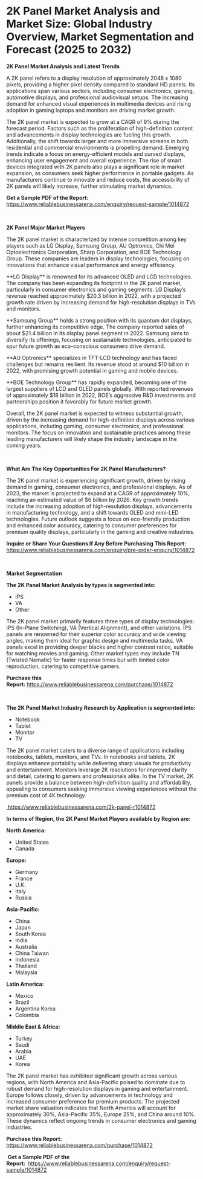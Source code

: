 <p><h1>2K Panel Market Analysis and Market Size: Global Industry Overview, Market Segmentation and Forecast (2025 to 2032)</h1></p><p><strong>2K Panel Market Analysis and Latest Trends</strong></p>
<p><p>A 2K panel refers to a display resolution of approximately 2048 x 1080 pixels, providing a higher pixel density compared to standard HD panels. Its applications span various sectors, including consumer electronics, gaming, automotive displays, and professional audiovisual setups. The increasing demand for enhanced visual experiences in multimedia devices and rising adoption in gaming laptops and monitors are driving market growth.</p><p>The 2K panel market is expected to grow at a CAGR of 9% during the forecast period. Factors such as the proliferation of high-definition content and advancements in display technologies are fueling this growth. Additionally, the shift towards larger and more immersive screens in both residential and commercial environments is propelling demand. Emerging trends indicate a focus on energy-efficient models and curved displays, enhancing user engagement and overall experience. The rise of smart devices integrated with 2K panels also plays a significant role in market expansion, as consumers seek higher performance in portable gadgets. As manufacturers continue to innovate and reduce costs, the accessibility of 2K panels will likely increase, further stimulating market dynamics.</p></p>
<p><strong>Get a Sample PDF of the Report:&nbsp;</strong> <a href="https://www.reliablebusinessarena.com/enquiry/request-sample/1014872?utm_campaign=2209&utm_medium=2&utm_source=Github&utm_content=ia&utm_term=17042025&utm_id=2k-panel">https://www.reliablebusinessarena.com/enquiry/request-sample/1014872</a></p>
<p>&nbsp;</p>
<p><strong>2K Panel Major Market Players</strong></p>
<p><p>The 2K panel market is characterized by intense competition among key players such as LG Display, Samsung Group, AU Optronics, Chi Mei Optoelectronics Corporation, Sharp Corporation, and BOE Technology Group. These companies are leaders in display technologies, focusing on innovations that enhance visual performance and energy efficiency.</p><p>**LG Display** is renowned for its advanced OLED and LCD technologies. The company has been expanding its footprint in the 2K panel market, particularly in consumer electronics and gaming segments. LG Display’s revenue reached approximately $20.3 billion in 2022, with a projected growth rate driven by increasing demand for high-resolution displays in TVs and monitors.</p><p>**Samsung Group** holds a strong position with its quantum dot displays, further enhancing its competitive edge. The company reported sales of about $21.4 billion in its display panel segment in 2022. Samsung aims to diversify its offerings, focusing on sustainable technologies, anticipated to spur future growth as eco-conscious consumers drive demand.</p><p>**AU Optronics** specializes in TFT-LCD technology and has faced challenges but remains resilient. Its revenue stood at around $10 billion in 2022, with promising growth potential in gaming and mobile devices.</p><p>**BOE Technology Group** has rapidly expanded, becoming one of the largest suppliers of LCD and OLED panels globally. With reported revenues of approximately $18 billion in 2022, BOE’s aggressive R&D investments and partnerships position it favorably for future market growth.</p><p>Overall, the 2K panel market is expected to witness substantial growth, driven by the increasing demand for high-definition displays across various applications, including gaming, consumer electronics, and professional monitors. The focus on innovation and sustainable practices among these leading manufacturers will likely shape the industry landscape in the coming years.</p></p>
<p>&nbsp;</p>
<p><strong>What Are The Key Opportunities For 2K Panel Manufacturers?</strong></p>
<p><p>The 2K panel market is experiencing significant growth, driven by rising demand in gaming, consumer electronics, and professional displays. As of 2023, the market is projected to expand at a CAGR of approximately 10%, reaching an estimated value of $6 billion by 2026. Key growth trends include the increasing adoption of high-resolution displays, advancements in manufacturing technology, and a shift towards OLED and mini-LED technologies. Future outlook suggests a focus on eco-friendly production and enhanced color accuracy, catering to consumer preferences for premium quality displays, particularly in the gaming and creative industries.</p></p>
<p><strong>Inquire or Share Your Questions If Any Before Purchasing This Report:</strong> <a href="https://www.reliablebusinessarena.com/enquiry/pre-order-enquiry/1014872?utm_campaign=2209&utm_medium=2&utm_source=Github&utm_content=ia&utm_term=17042025&utm_id=2k-panel">https://www.reliablebusinessarena.com/enquiry/pre-order-enquiry/1014872</a></p>
<p>&nbsp;</p>
<p><strong>Market Segmentation</strong></p>
<p><strong>The 2K Panel Market Analysis by types is segmented into:</strong></p>
<p><ul><li>IPS</li><li>VA</li><li>Other</li></ul></p>
<p><p>The 2K panel market primarily features three types of display technologies: IPS (In-Plane Switching), VA (Vertical Alignment), and other variations. IPS panels are renowned for their superior color accuracy and wide viewing angles, making them ideal for graphic design and multimedia tasks. VA panels excel in providing deeper blacks and higher contrast ratios, suitable for watching movies and gaming. Other market types may include TN (Twisted Nematic) for faster response times but with limited color reproduction, catering to competitive gamers.</p></p>
<p><strong>Purchase this Report:&nbsp;</strong><a href="https://www.reliablebusinessarena.com/purchase/1014872?utm_campaign=2209&utm_medium=2&utm_source=Github&utm_content=ia&utm_term=17042025&utm_id=2k-panel">https://www.reliablebusinessarena.com/purchase/1014872</a></p>
<p>&nbsp;</p>
<p><strong>The 2K Panel Market Industry Research by Application is segmented into:</strong></p>
<p><ul><li>Notebook</li><li>Tablet</li><li>Monitor</li><li>TV</li></ul></p>
<p><p>The 2K panel market caters to a diverse range of applications including notebooks, tablets, monitors, and TVs. In notebooks and tablets, 2K displays enhance portability while delivering sharp visuals for productivity and entertainment. Monitors leverage 2K resolutions for improved clarity and detail, catering to gamers and professionals alike. In the TV market, 2K panels provide a balance between high-definition quality and affordability, appealing to consumers seeking immersive viewing experiences without the premium cost of 4K technology.</p></p>
<p><a href="https://www.reliablebusinessarena.com/2k-panel-r1014872?utm_campaign=2209&utm_medium=2&utm_source=Github&utm_content=ia&utm_term=17042025&utm_id=2k-panel">&nbsp;https://www.reliablebusinessarena.com/2k-panel-r1014872</a></p>
<p><strong>In terms of Region, the 2K Panel Market Players available by Region are:</strong></p>
<p>
    <p> <strong> North America: </strong>
        <ul>
            <li>United States</li>
            <li>Canada</li>
        </ul>
        </p> 
    <p> <strong> Europe: </strong>
        <ul>
            <li>Germany</li>
            <li>France</li>
            <li>U.K.</li>
            <li>Italy</li>
            <li>Russia</li>
        </ul>
        </p> 
    <p> <strong> Asia-Pacific: </strong>
        <ul>
            <li>China</li>
            <li>Japan</li>
            <li>South Korea</li>
            <li>India</li>
            <li>Australia</li>
            <li>China Taiwan</li>
            <li>Indonesia</li>
            <li>Thailand</li>
            <li>Malaysia</li>
        </ul>
        </p> 
    <p> <strong> Latin America: </strong>
        <ul>
            <li>Mexico</li>
            <li>Brazil</li>
            <li>Argentina Korea</li>
            <li>Colombia</li>
        </ul>
        </p> 
    <p> <strong> Middle East & Africa: </strong>
        <ul>
            <li>Turkey</li>
            <li>Saudi</li>
            <li>Arabia</li>
            <li>UAE</li>
            <li>Korea</li>
        </ul>
    </p>
    </p>
<p><p>The 2K panel market has exhibited significant growth across various regions, with North America and Asia-Pacific poised to dominate due to robust demand for high-resolution displays in gaming and entertainment. Europe follows closely, driven by advancements in technology and increased consumer preference for premium products. The projected market share valuation indicates that North America will account for approximately 30%, Asia-Pacific 35%, Europe 25%, and China around 10%. These dynamics reflect ongoing trends in consumer electronics and gaming industries.</p></p>
<p><strong>Purchase this Report: </strong><a href="https://www.reliablebusinessarena.com/purchase/1014872?utm_campaign=2209&utm_medium=2&utm_source=Github&utm_content=ia&utm_term=17042025&utm_id=2k-panel">https://www.reliablebusinessarena.com/purchase/1014872</a></p>
<p>&nbsp;<strong>Get a Sample PDF of the Report:&nbsp;&nbsp;</strong><a href="https://www.reliablebusinessarena.com/enquiry/request-sample/1014872?utm_campaign=2209&utm_medium=2&utm_source=Github&utm_content=ia&utm_term=17042025&utm_id=2k-panel">https://www.reliablebusinessarena.com/enquiry/request-sample/1014872</a></p>
<p><strong></strong></p>
<p><p></p><p></p><p></p></p>